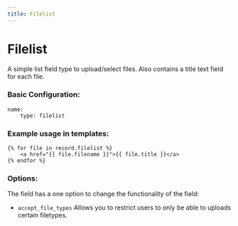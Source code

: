 ```yaml
---
title: Filelist
---
```

Filelist
=========

A simple list field type to upload/select files. Also contains a title text
field for each file.

### Basic Configuration:

```
name:
    type: filelist
```

### Example usage in templates:

```
{% for file in record.filelist %}
    <a href="{{ file.filename }}">{{ file.title }}</a>
{% endfor %}
```

### Options:

The field has a one option to change the functionality of the field:

* `accept_file_types` Allows you to restrict users to only be able to uploads
  certain filetypes.
